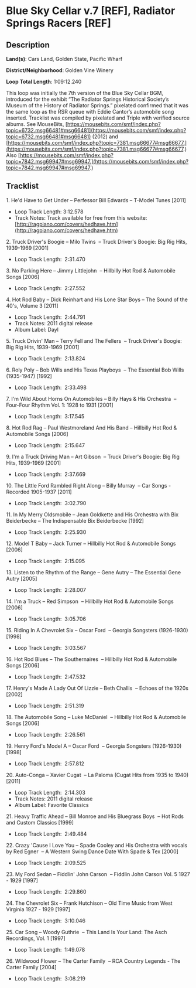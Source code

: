 # Blue Sky Cellar v.7 [REF], Radiator Springs Racers [REF]

## Description

**Land(s)**: Cars Land, Golden State, Pacific Wharf

**District/Neighborhood**: Golden Vine Winery

**Loop Total Length**: 1:09:12.240

This loop was initially the 7th version of the Blue Sky Cellar BGM, introduced for the exhibit “The Radiator Springs Historical Society’s Museum of the History of Radiator Springs.” pixelated confirmed that it was the same loop as the RSR queue with Eddie Cantor’s automobile song inserted. Tracklist was compiled by pixelated and Triple with verified source albums. See MouseBits, [https://mousebits.com/smf/index.php?topic=6732.msg66481#msg66481](https://mousebits.com/smf/index.php?topic=6732.msg66481#msg66481) (2012) and [https://mousebits.com/smf/index.php?topic=7381.msg66677#msg66677.](https://mousebits.com/smf/index.php?topic=7381.msg66677#msg66677.) Also [https://mousebits.com/smf/index.php?topic=7842.msg69947#msg69947.](https://mousebits.com/smf/index.php?topic=7842.msg69947#msg69947.)

## Tracklist

1\. He'd Have to Get Under – Perfessor Bill Edwards – T-Model Tunes [2011]

- Loop Track Length: 3:12.578
- Track Notes: Track available for free from this website: [http://ragpiano.com/covers/hedhave.htm](http://ragpiano.com/covers/hedhave.htm)

2\. Truck Driver's Boogie – Milo Twins  – Truck Driver's Boogie: Big Rig Hits, 1939-1969 [2001]

- Loop Track Length:  2:31.470

3\. No Parking Here – Jimmy Littlejohn  – Hillbilly Hot Rod & Automobile Songs [2006]

- Loop Track Length:  2:27.552

4\. Hot Rod Baby – Dick Reinhart and His Lone Star Boys – The Sound of the 40's, Volume 3 [2011]

- Loop Track Length:  2:44.791
- Track Notes: 2011 digital release
- Album Label: Dayl

5\. Truck Drivin' Man – Terry Fell and The Fellers  – Truck Driver's Boogie: Big Rig Hits, 1939-1969 [2001]

- Loop Track Length:  2:13.824

6\. Roly Poly – Bob Wills and His Texas Playboys  – The Essential Bob Wills (1935-1947) [1992]

- Loop Track Length:  2:33.498

7\. I'm Wild About Horns On Automobiles – Billy Hays & His Orchestra  – Four-Four Rhythm Vol. 1: 1928 to 1931 [2001]

- Loop Track Length:  3:17.545

8\. Hot Rod Rag – Paul Westmoreland And His Band – Hillbilly Hot Rod & Automobile Songs [2006]

- Loop Track Length:  2:15.647

9\. I'm a Truck Driving Man – Art Gibson  – Truck Driver's Boogie: Big Rig Hits, 1939-1969 [2001]

- Loop Track Length:  2:37.669

10\. The Little Ford Rambled Right Along – Billy Murray  – Car Songs - Recorded 1905-1937 [2011]

- Loop Track Length:  3:02.790

11\. In My Merry Oldsmobile – Jean Goldkette and His Orchestra with Bix Beiderbecke – The Indispensable Bix Beiderbecke [1992]

- Loop Track Length:  2:25.930

12\. Model T Baby – Jack Turner – Hillbilly Hot Rod & Automobile Songs [2006]

- Loop Track Length:  2:15.095

13\. Listen to the Rhythm of the Range – Gene Autry – The Essential Gene Autry [2005]

- Loop Track Length:  2:28.007

14\. I'm a Truck – Red Simpson  – Hillbilly Hot Rod & Automobile Songs [2006]

- Loop Track Length:  3:05.706

15\. Riding In A Chevrolet Six – Oscar Ford  – Georgia Songsters  (1926-1930) [1998]

- Loop Track Length:  3:03.567

16\. Hot Rod Blues – The Southernaires  – Hillbilly Hot Rod & Automobile Songs [2006]

- Loop Track Length:  2:47.532

17\. Henry's Made A Lady Out Of Lizzie – Beth Challis  – Echoes of the 1920s [2002]

- Loop Track Length:  2:51.319

18\. The Automobile Song – Luke McDaniel  – Hillbilly Hot Rod & Automobile Songs [2006]

- Loop Track Length:  2:26.561

19\. Henry Ford's Model A – Oscar Ford  – Georgia Songsters  (1926-1930) [1998]

- Loop Track Length:  2:57.812

20\. Auto-Conga – Xavier Cugat  – La Paloma (Cugat Hits from 1935 to 1940) [2011]

- Loop Track Length:  2:14.303
- Track Notes: 2011 digital release
- Album Label: Favorite Classics

21\. Heavy Traffic Ahead – Bill Monroe and His Bluegrass Boys  – Hot Rods and Custom Classics [1999]

- Loop Track Length:  2:49.484

22\. Crazy 'Cause I Love You – Spade Cooley and His Orchestra with vocals by Red Egner  – A Western Swing Dance Date With Spade & Tex [2000]

- Loop Track Length:  2:09.525

23\. My Ford Sedan – Fiddlin' John Carson  – Fiddlin John Carson Vol. 5 1927 - 1929 [1997]

- Loop Track Length:  2:29.860

24\. The Chevrolet Six – Frank Hutchison – Old Time Music from West Virginia 1927 - 1929 [1997]

- Loop Track Length:  3:10.046

25\. Car Song – Woody Guthrie  – This Land Is Your Land: The Asch Recordings, Vol. 1 [1997]

- Loop Track Length:  1:49.078

26\. Wildwood Flower – The Carter Family  – RCA Country Legends - The Carter Family [2004]

- Loop Track Length:  3:08.219
